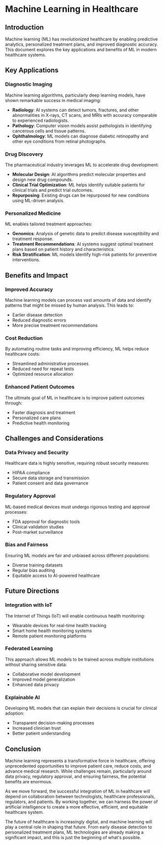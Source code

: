 # Machine Learning in Healthcare

## Introduction

Machine learning (ML) has revolutionized healthcare by enabling predictive analytics, personalized treatment plans, and improved diagnostic accuracy. This document explores the key applications and benefits of ML in modern healthcare systems.

## Key Applications

### Diagnostic Imaging

Machine learning algorithms, particularly deep learning models, have shown remarkable success in medical imaging:

- **Radiology**: AI systems can detect tumors, fractures, and other abnormalities in X-rays, CT scans, and MRIs with accuracy comparable to experienced radiologists.
- **Pathology**: Computer vision models assist pathologists in identifying cancerous cells and tissue patterns.
- **Ophthalmology**: ML models can diagnose diabetic retinopathy and other eye conditions from retinal photographs.

### Drug Discovery

The pharmaceutical industry leverages ML to accelerate drug development:

- **Molecular Design**: AI algorithms predict molecular properties and design new drug compounds.
- **Clinical Trial Optimization**: ML helps identify suitable patients for clinical trials and predict trial outcomes.
- **Repurposing**: Existing drugs can be repurposed for new conditions using ML-driven analysis.

### Personalized Medicine

ML enables tailored treatment approaches:

- **Genomics**: Analysis of genetic data to predict disease susceptibility and treatment response.
- **Treatment Recommendations**: AI systems suggest optimal treatment plans based on patient history and characteristics.
- **Risk Stratification**: ML models identify high-risk patients for preventive interventions.

## Benefits and Impact

### Improved Accuracy

Machine learning models can process vast amounts of data and identify patterns that might be missed by human analysis. This leads to:

- Earlier disease detection
- Reduced diagnostic errors
- More precise treatment recommendations

### Cost Reduction

By automating routine tasks and improving efficiency, ML helps reduce healthcare costs:

- Streamlined administrative processes
- Reduced need for repeat tests
- Optimized resource allocation

### Enhanced Patient Outcomes

The ultimate goal of ML in healthcare is to improve patient outcomes through:

- Faster diagnosis and treatment
- Personalized care plans
- Predictive health monitoring

## Challenges and Considerations

### Data Privacy and Security

Healthcare data is highly sensitive, requiring robust security measures:

- HIPAA compliance
- Secure data storage and transmission
- Patient consent and data governance

### Regulatory Approval

ML-based medical devices must undergo rigorous testing and approval processes:

- FDA approval for diagnostic tools
- Clinical validation studies
- Post-market surveillance

### Bias and Fairness

Ensuring ML models are fair and unbiased across different populations:

- Diverse training datasets
- Regular bias auditing
- Equitable access to AI-powered healthcare

## Future Directions

### Integration with IoT

The Internet of Things (IoT) will enable continuous health monitoring:

- Wearable devices for real-time health tracking
- Smart home health monitoring systems
- Remote patient monitoring platforms

### Federated Learning

This approach allows ML models to be trained across multiple institutions without sharing sensitive data:

- Collaborative model development
- Improved model generalization
- Enhanced data privacy

### Explainable AI

Developing ML models that can explain their decisions is crucial for clinical adoption:

- Transparent decision-making processes
- Increased clinician trust
- Better patient understanding

## Conclusion

Machine learning represents a transformative force in healthcare, offering unprecedented opportunities to improve patient care, reduce costs, and advance medical research. While challenges remain, particularly around data privacy, regulatory approval, and ensuring fairness, the potential benefits are enormous.

As we move forward, the successful integration of ML in healthcare will depend on collaboration between technologists, healthcare professionals, regulators, and patients. By working together, we can harness the power of artificial intelligence to create a more effective, efficient, and equitable healthcare system.

The future of healthcare is increasingly digital, and machine learning will play a central role in shaping that future. From early disease detection to personalized treatment plans, ML technologies are already making a significant impact, and this is just the beginning of what's possible.